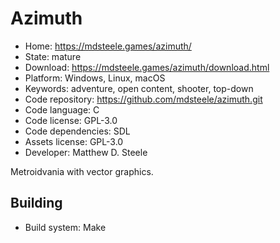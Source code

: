 # Azimuth

- Home: https://mdsteele.games/azimuth/
- State: mature
- Download: https://mdsteele.games/azimuth/download.html
- Platform: Windows, Linux, macOS
- Keywords: adventure, open content, shooter, top-down
- Code repository: https://github.com/mdsteele/azimuth.git
- Code language: C
- Code license: GPL-3.0
- Code dependencies: SDL
- Assets license: GPL-3.0
- Developer: Matthew D. Steele

Metroidvania with vector graphics.

## Building

- Build system: Make

